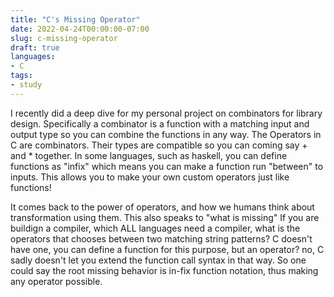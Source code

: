 ```yaml
---
title: "C's Missing Operator" 
date: 2022-04-24T00:00:00-07:00
slug: c-missing-operator
draft: true
languages:  
- C
tags:
- study
---
```

I recently did a deep dive for my personal project on combinators for library design. Specifically a combinator is a function with a matching input and output type so you can combine the functions in any way. The Operators in C are combinators. Their types are compatible so you can coming say + and * together. In some languages, such as haskell, you can define functions as "infix" which means you can make a function run "between" to inputs. This allows you to make your own custom operators just like functions!

It comes back to the power of operators, and how we humans think about transformation using them. This also speaks to "what is missing" If you are buildign a compiler, which ALL languages need a compiler, what is the operators that chooses between two matching string patterns? C doesn't have one, you can define a function for this purpose, but an operator? no, C sadly doesn't let you extend the function call syntax in that way. So one could say the root missing behavior is in-fix function notation, thus making any operator possible.
